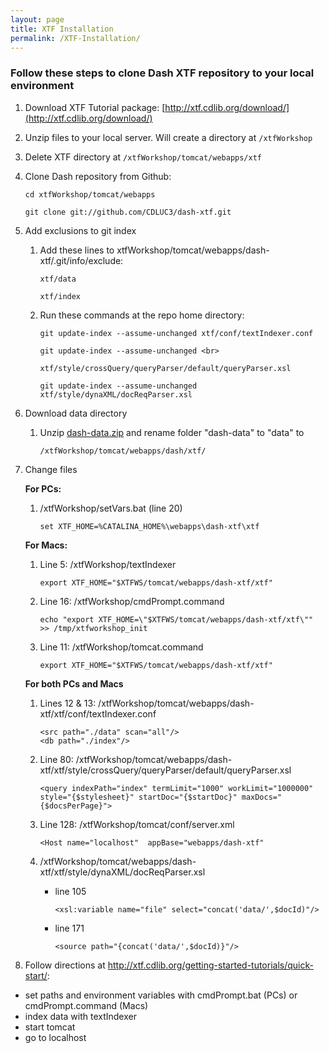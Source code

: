 ```yaml
---
layout: page
title: XTF Installation
permalink: /XTF-Installation/
---
```


### Follow these steps to clone Dash XTF repository to your local environment

1. Download XTF Tutorial package: [http://xtf.cdlib.org/download/](http://xtf.cdlib.org/download/)
1. Unzip files to your local server. Will create a directory at ````/xtfWorkshop````
1. Delete XTF directory at ````/xtfWorkshop/tomcat/webapps/xtf````
1. Clone Dash repository from Github:

    ````
    cd xtfWorkshop/tomcat/webapps
    ````
    
    ````
    git clone git://github.com/CDLUC3/dash-xtf.git
    ````

1. Add exclusions to git index
    1. Add these lines to xtfWorkshop/tomcat/webapps/dash-xtf/.git/info/exclude:

        ````
        xtf/data
        ````
	
        ````
	    xtf/index
        ````

    1. Run these commands at the repo home directory:

        ````
        git update-index --assume-unchanged xtf/conf/textIndexer.conf
        ````

        ````
        git update-index --assume-unchanged <br>
        ````

        ````
        xtf/style/crossQuery/queryParser/default/queryParser.xsl
        ````

        ````
        git update-index --assume-unchanged xtf/style/dynaXML/docReqParser.xsl
        ````

1. Download data directory
    1. Unzip [dash-data.zip](https://github.com/CDLUC3/dash/raw/gh-pages/docs/dash-data.zip) and rename folder "dash-data" to "data" to 

        ````
        /xtfWorkshop/tomcat/webapps/dash/xtf/
        ````
    
1. Change files

    **For PCs:** 

    1. /xtfWorkshop/setVars.bat (line 20)

        ````
        set XTF_HOME=%CATALINA_HOME%\webapps\dash-xtf\xtf
        ````

    **For Macs:**  

    1. Line 5: /xtfWorkshop/textIndexer 

        ```
        export XTF_HOME="$XTFWS/tomcat/webapps/dash-xtf/xtf"
        ```

    1. Line 16: /xtfWorkshop/cmdPrompt.command 

        ```
        echo "export XTF_HOME=\"$XTFWS/tomcat/webapps/dash-xtf/xtf\"" >> /tmp/xtfworkshop_init
        ```

    1. Line 11: /xtfWorkshop/tomcat.command 

        ```
        export XTF_HOME="$XTFWS/tomcat/webapps/dash-xtf/xtf"
        ```

    **For both PCs and Macs**

    1. Lines 12 & 13: /xtfWorkshop/tomcat/webapps/dash-xtf/xtf/conf/textIndexer.conf
        
        ````
        <src path="./data" scan="all"/>
        <db path="./index"/>
        ````

    1. Line 80: /xtfWorkshop/tomcat/webapps/dash-xtf/xtf/style/crossQuery/queryParser/default/queryParser.xsl
      
        ````
        <query indexPath="index" termLimit="1000" workLimit="1000000" style="{$stylesheet}" startDoc="{$startDoc}" maxDocs="{$docsPerPage}">
        ````

    1. Line 128: /xtfWorkshop/tomcat/conf/server.xml 

        ````
        <Host name="localhost"  appBase="webapps/dash-xtf"
        ````

    1. /xtfWorkshop/tomcat/webapps/dash-xtf/xtf/style/dynaXML/docReqParser.xsl
        * line 105
      
            ````
            <xsl:variable name="file" select="concat('data/',$docId)"/>
            ````

        * line 171

            ````
            <source path="{concat('data/',$docId)}"/>
            ````

1. Follow directions at http://xtf.cdlib.org/getting-started-tutorials/quick-start/:
  * set paths and environment variables with cmdPrompt.bat (PCs) or cmdPrompt.command (Macs)
  * index data with textIndexer
  * start tomcat
  * go to localhost
